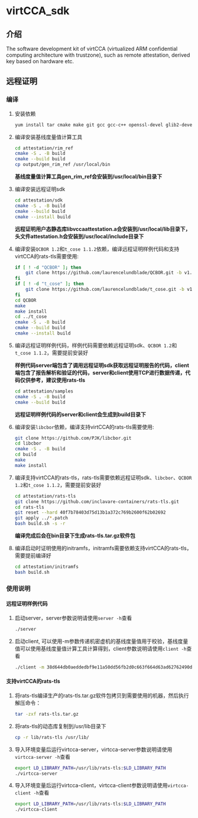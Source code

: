 # virtCCA_sdk

## 介绍
The software development kit of virtCCA (virtualized ARM confidential computing architecture with trustzone), such as remote attestation, derived key based on hardware etc.

## 远程证明

### 编译

1. 安装依赖
    ```sh
    yum install tar cmake make git gcc gcc-c++ openssl-devel glib2-devel
    ```

2. 编译安装基线度量值计算工具
    ```sh
    cd attestation/rim_ref
    cmake -S . -B build
    cmake --build build
    cp output/gen_rim_ref /usr/local/bin
    ```
    **基线度量值计算工具gen_rim_ref会安装到/usr/local/bin目录下**

3. 编译安装远程证明sdk
    ```sh
    cd attestation/sdk
    cmake -S . -B build
    cmake --build build
    cmake --install build
    ```

    **远程证明用户态静态库libvccaattestation.a会安装到/usr/local/lib目录下，头文件attestation.h会安装到/usr/local/include目录下**

4. 编译安装`QCBOR 1.2`和`t_cose 1.1.2`依赖，编译远程证明样例代码和支持virtCCA的rats-tls需要使用:
    ```sh
    if [ ! -d "QCBOR" ]; then
        git clone https://github.com/laurencelundblade/QCBOR.git -b v1.2
    fi
    if [ ! -d "t_cose" ]; then
        git clone https://github.com/laurencelundblade/t_cose.git -b v1.1.2
    fi
    cd QCBOR
    make
    make install
    cd ../t_cose
    cmake -S . -B build
    cmake --build build
    cmake --install build
    ```

5. 编译远程证明样例代码，样例代码需要依赖远程证明sdk、`QCBOR 1.2`和`t_cose 1.1.2`，需要提前安装好

    **样例代码server端包含了调用远程证明sdk获取远程证明报告的代码，client端包含了报告解析和验证的代码，server和client使用TCP进行数据传递，代码仅供参考，建议使用rats-tls**

    ```sh
    cd attestation/samples
    cmake -S . -B build
    cmake --build build
    ```
    **远程证明样例代码的server和client会生成到build目录下**

6. 编译安装`libcbor`依赖，编译支持virtCCA的rats-tls需要使用:
    ```sh
    git clone https://github.com/PJK/libcbor.git
    cd libcbor
    cmake -S . -B build
    cd build
    make
    make install
    ```

7. 编译支持virtCCA的rats-tls，rats-tls需要依赖远程证明sdk、`libcbor`、`QCBOR 1.2`和`t_cose 1.1.2`，需要提前安装好
    ```sh
    cd attestation/rats-tls
    git clone https://github.com/inclavare-containers/rats-tls.git
    cd rats-tls
    git reset --hard 40f7b78403d75d13b1a372c769b2600f62b02692
    git apply ../*.patch
    bash build.sh -s -r
    ```

    **编译完成后会在bin目录下生成rats-tls.tar.gz软件包**

8. 编译启动时证明使用的initramfs，initramfs需要依赖支持virtCCA的rats-tls，需要提前编译好
    ```sh
    cd attestation/initramfs
    bash build.sh
    ```

### 使用说明

#### 远程证明样例代码

1. 启动server，server参数说明请使用`server -h`查看
    ```sh
    ./server
    ```

2. 启动client, 可以使用-m参数传递机密虚机的基线度量值用于校验，基线度量值可以使用基线度量值计算工具计算得到，client参数说明请使用`client -h`查看
    ```sh
    ./client -m 38d644db0aeddedbf9e11a50dd56fb2d0c663f664d63ad62762490da41562108
    ```


#### 支持virtCCA的rats-tls
1. 将rats-tls编译生产的rats-tls.tar.gz软件包拷贝到需要使用的机器，然后执行解压命令：
    ```sh
    tar -zxf rats-tls.tar.gz
    ```

2. 将rats-tls的动态库复制到/usr/lib目录下
    ```sh
    cp -r lib/rats-tls /usr/lib/
    ```

3. 导入环境变量后运行virtcca-server，virtcca-server参数说明请使用`virtcca-server -h`查看
    ```sh
    export LD_LIBRARY_PATH=/usr/lib/rats-tls:$LD_LIBRARY_PATH
    ./virtcca-server
    ```

3. 导入环境变量后运行virtcca-client，virtcca-client参数说明请使用`virtcca-client -h`查看
    ```sh
    export LD_LIBRARY_PATH=/usr/lib/rats-tls:$LD_LIBRARY_PATH
    ./virtcca-client
    ```
